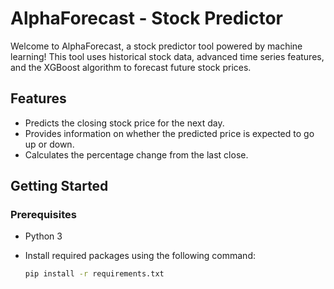 # AlphaForecast - Stock Predictor

Welcome to AlphaForecast, a stock predictor tool powered by machine learning! This tool uses historical stock data, advanced time series features, and the XGBoost algorithm to forecast future stock prices.

## Features

- Predicts the closing stock price for the next day.
- Provides information on whether the predicted price is expected to go up or down.
- Calculates the percentage change from the last close.

## Getting Started

### Prerequisites

- Python 3
- Install required packages using the following command:

  ```bash
  pip install -r requirements.txt
